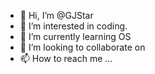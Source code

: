 - 👋 Hi, I’m @GJStar
- 👀 I’m interested in coding.
- 🌱 I’m currently learning OS
- 💞️ I’m looking to collaborate on 
- 📫 How to reach me ...

<!---
GJStar/GJStar is a ✨ special ✨ repository because its `README.md` (this file) appears on your GitHub profile.
You can click the Preview link to take a look at your changes.
--->
